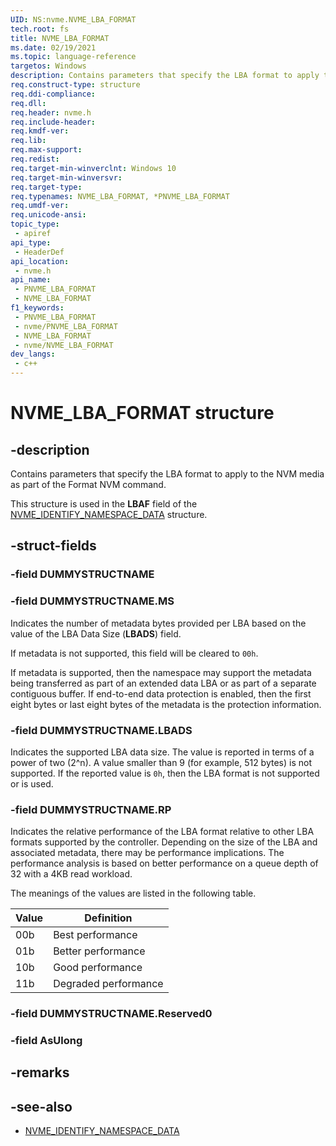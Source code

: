 ```yaml
---
UID: NS:nvme.NVME_LBA_FORMAT
tech.root: fs
title: NVME_LBA_FORMAT
ms.date: 02/19/2021
ms.topic: language-reference
targetos: Windows
description: Contains parameters that specify the LBA format to apply to the NVM media as part of the Format NVM command.
req.construct-type: structure
req.ddi-compliance: 
req.dll: 
req.header: nvme.h
req.include-header: 
req.kmdf-ver: 
req.lib: 
req.max-support: 
req.redist: 
req.target-min-winverclnt: Windows 10
req.target-min-winversvr: 
req.target-type: 
req.typenames: NVME_LBA_FORMAT, *PNVME_LBA_FORMAT
req.umdf-ver: 
req.unicode-ansi: 
topic_type:
 - apiref
api_type:
 - HeaderDef
api_location:
 - nvme.h
api_name:
 - PNVME_LBA_FORMAT
 - NVME_LBA_FORMAT
f1_keywords:
 - PNVME_LBA_FORMAT
 - nvme/PNVME_LBA_FORMAT
 - NVME_LBA_FORMAT
 - nvme/NVME_LBA_FORMAT
dev_langs:
 - c++
---
```


# NVME_LBA_FORMAT structure


## -description

Contains parameters that specify the LBA format to apply to the NVM media as part of the Format NVM command.

This structure is used in the **LBAF** field of the [NVME_IDENTIFY_NAMESPACE_DATA](../nvme/ns-nvme-nvme_identify_namespace_data.md) structure.

## -struct-fields

### -field DUMMYSTRUCTNAME

### -field DUMMYSTRUCTNAME.MS

Indicates the number of metadata bytes provided per LBA based on the value of the LBA Data Size (**LBADS**) field. 

If metadata is not supported, this field will be cleared to `00h`.

If metadata is supported, then the namespace may support the metadata being transferred as part of an extended data LBA or as part of a separate contiguous buffer. If end-to-end data protection is enabled, then the first eight bytes or last eight bytes of the metadata is the protection information.

### -field DUMMYSTRUCTNAME.LBADS

Indicates the supported LBA data size. The value is reported in terms of a power of two (2^n). A value smaller than 9 (for example, 512 bytes) is not supported. If the reported value is `0h`, then the LBA format is not supported or is used.

### -field DUMMYSTRUCTNAME.RP

Indicates the relative performance of the LBA format relative to other LBA formats supported by the controller. Depending on the size of the LBA and associated metadata, there may be performance implications. The performance analysis is based on better performance on a queue depth of 32 with a 4KB read workload. 

The meanings of the values are listed in the following table.

| Value | Definition           |
|-------|----------------------|
| 00b   | Best performance     |
| 01b   | Better performance   |
| 10b   | Good performance     |
| 11b   | Degraded performance |

### -field DUMMYSTRUCTNAME.Reserved0

### -field AsUlong

## -remarks

## -see-also

- [NVME_IDENTIFY_NAMESPACE_DATA](../nvme/ns-nvme-nvme_identify_namespace_data.md)

